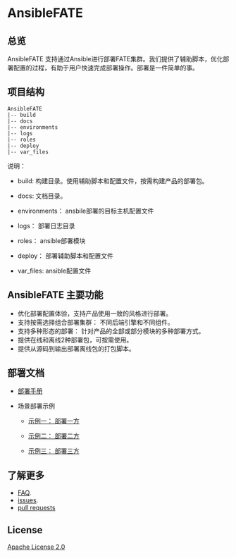 # AnsibleFATE

## 总览

AnsibleFATE 支持通过Ansible进行部署FATE集群。我们提供了辅助脚本，优化部署配置的过程，有助于用户快速完成部署操作。部署是一件简单的事。

## 项目结构

```
AnsibleFATE
|-- build
|-- docs
|-- environments
|-- logs
|-- roles
|-- deploy
|-- var_files
```

说明：

   - build: 构建目录。使用辅助脚本和配置文件，按需构建产品的部署包。

   -   docs: 文档目录。

   - environments： ansbile部署的目标主机配置文件

   - logs： 部署日志目录

   - roles： ansible部署模块

   - deploy： 部署辅助脚本和配置文件

   - var_files: ansible配置文件

     

## AnsibleFATE 主要功能

- 优化部署配置体验，支持产品使用一致的风格进行部署。
- 支持按需选择组合部署集群： 不同后端引擎和不同组件。
- 支持多种形态的部署： 针对产品的全部或部分模块的多种部署方式。
- 提供在线和离线2种部署包，可按需使用。
- 提供从源码到输出部署离线包的打包脚本。


## 部署文档

- [部署手册](docs/ansible_deploy_FATE_manual.md)

- 场景部署示例

  - [示例一： 部署一方](docs/ansible_deploy_one_side.md)

  - [示例二： 部署二方](docs/ansible_deploy_two_sides.md)

  - [示例三： 部署三方](docs/ansible_deploy_three_sides.md)



## 了解更多

- [FAQ](docs/ansible_deploy_fate_FAQ.md).
- [issues](https://github.com/FederatedAI/AnsibleFATE/issues).
- [pull requests](https://github.com/FederatedAI/AnsibleFATE/pulls)

## License
[Apache License 2.0](LICENSE)
